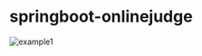# springboot-onlinejudge
![example1](https://user-images.githubusercontent.com/76832861/175816685-6048cbed-236b-4109-bcd3-e26d6e18b830.gif)

